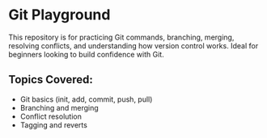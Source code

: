 # Git Playground

This repository is for practicing Git commands, branching, merging, resolving conflicts, and understanding how version control works. Ideal for beginners looking to build confidence with Git.

## Topics Covered:
- Git basics (init, add, commit, push, pull)
- Branching and merging
- Conflict resolution
- Tagging and reverts
